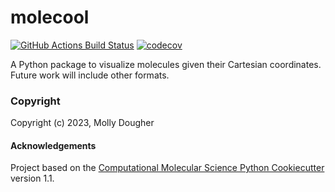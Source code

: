 molecool
==============================
[//]: # (Badges)
[![GitHub Actions Build Status](https://github.com/REPLACE_WITH_OWNER_ACCOUNT/molecool/workflows/CI/badge.svg)](https://github.com/REPLACE_WITH_OWNER_ACCOUNT/molecool/actions?query=workflow%3ACI)
[![codecov](https://codecov.io/gh/REPLACE_WITH_OWNER_ACCOUNT/molecool/branch/main/graph/badge.svg)](https://codecov.io/gh/REPLACE_WITH_OWNER_ACCOUNT/molecool/branch/main)


A Python package to visualize molecules given their Cartesian coordinates. Future work will include other formats.

### Copyright

Copyright (c) 2023, Molly Dougher


#### Acknowledgements
 
Project based on the 
[Computational Molecular Science Python Cookiecutter](https://github.com/molssi/cookiecutter-cms) version 1.1.
